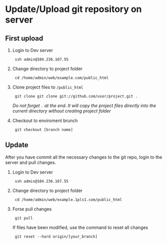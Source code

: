 # Update/Upload git repository on server

## First upload

1. Login to Dev server

		ssh admin@104.236.107.55
		
		
2. Change directory to project folder

		cd /home/admin/web/example.com/public_html
		
		
3. Clone project files to `/public_html` 

		git clone git clone git://github.com/user/project.git .
		
	*Do not forget `.` at the end. It will copy the project files directly into the current directory without creating _project_ folder*

4. Checkout to enviroment brunch

		git checkout [branch name]	


## Update

After you have commit all the necessary changes to the git repo, login to the server and pull changes.

1. Login to Dev server

		ssh admin@104.236.107.55
		
2. Change directory to project folder

		cd /home/admin/web/example.1pls1.com/public_html

3. Forse pull changes 

		git pull
		
	If files have been modified, use the command to reset all changes

		git reset --hard origin/[your_branch]

